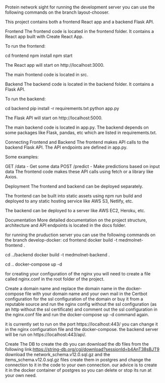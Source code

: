 Protein network sight for running the development server you can use the following commands on the branch layout-chooser.

This project contains both a frontend React app and a backend Flask API.

Frontend The frontend code is located in the frontend folder. It contains a React app built with Create React App.

To run the frontend:

cd frontend npm install npm start

The React app will start on http://localhost:3000.

The main frontend code is located in src.

Backend The backend code is located in the backend folder. It contains a Flask API.

To run the backend:

cd backend pip install -r requirements.txt python app.py

The Flask API will start on http://localhost:5000.

The main backend code is located in app.py. The backend depends on some packages like Flask, pandas, etc which are listed in requirements.txt.

Connecting Frontend and Backend The frontend makes API calls to the backend Flask API. The API endpoints are defined in app.py.

Some examples:

GET /data - Get some data POST /predict - Make predictions based on input data The frontend code makes these API calls using fetch or a library like Axios.

Deployment The frontend and backend can be deployed separately.

The frontend can be built into static assets using npm run build and deployed to any static hosting service like AWS S3, Netlify, etc.

The backend can be deployed to a server like AWS EC2, Heroku, etc.

Documentation More detailed documentation on the project structure, architecture and API endpoints is located in the docs folder.

for running the pruduction server you can use the following commands on the branch develop-docker: cd frontend docker build -t medmolnet-frontend .

cd ../backend docker build -t medmolnet-backend .

cd .. docker-compose up -d

for creating your configuration of the nginx you will need to create a file called nginx.conf in the root folder of the project.

Create a domain name and replace the domain name in the docker-compose file with your domain name and your own mail in the Certbot configuration for the ssl configuration of the domain or buy it from a reputable source and run the nginx config without the ssl configuration (as an http without the ssl certificate) and comment out the ssl configuration in the nginx.conf file and run the docker-compose up -d command again.

it is currently set to run on the port https://localhost:443/ you can change it in the nginx configuration file and the docker-compose. the backend server will be run on https://localhost:443/api/.

Create The DB to create the db you can download the db files from the following link:https://string-db.org/cgi/download?sessionId=b4AnT38sBJT9 download the network_schema.v12.0.sql.gz and the items_schema.v12.0.sql.gz files create them in postgres and change the connection to it in the code to your own connection. our advice is to create it in the docker container of postgres so you can delete or stop its run at your own need.